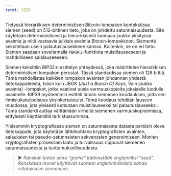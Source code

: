 ```yaml
---
termi: SEED
---
```


Tietyssä hierarkkisen deterministisen Bitcoin-lompakon kontekstissa siemen (seed) on 512-bittinen tieto, joka on johdettu satunnaisuudesta. Sitä käytetään deterministisesti ja hierarkkisesti luomaan joukko yksityisiä avaimia ja niitä vastaavia julkisia avaimia Bitcoin-lompakkoon. Siementä sekoitetaan usein palautuslausekkeen kanssa. Kuitenkin, se on eri tieto. Siemen saadaan soveltamalla `PBKDF2`-funktiota muistilauseeseen ja mahdolliseen salalauseeseen.

Siemen keksittiin BIP32:n esittelyn yhteydessä, joka määrittelee hierarkkisen deterministisen lompakon perustat. Tässä standardissa siemen oli 128 bittiä. Tämä mahdollistaa kaikkien lompakon avainten johdannan yhdestä tietokappaleesta, toisin kuin JBOK (*Just a Bunch Of Keys*, Vain joukko avaimia) -lompakot, jotka vaativat uusia varmuuskopioita jokaiselle luodulle avaimelle. BIP39 myöhemmin esitteli tämän siemenen koodauksen, jotta sen ihmislukukelpoisuus yksinkertaistuisi. Tämä koodaus tehdään lauseen muodossa, jota yleisesti kutsutaan muistilauseeksi tai palautuslauseeksi. Tämä standardi auttaa välttämään virheitä siemenen varmuuskopioinnissa, erityisesti käyttämällä tarkistussummaa.

Yleisemmin kryptografiassa siemen on satunnaisesta datasta peräisin oleva tietokappale, jota käytetään lähtökohtana kryptografisten avainten, salauksien tai pseudo-satunnaisten sekvenssien generoimiseen. Monien kryptografisten prosessien laatu ja turvallisuus riippuvat siemenen satunnaisuudesta ja luottamuksellisuudesta.

> ► *Ranskan kielen sana "graine" käännetään englanniksi "seed". Ranskassa monet käyttävät suoraan englanninkielistä sanaa viitatakseen siemeneen.*